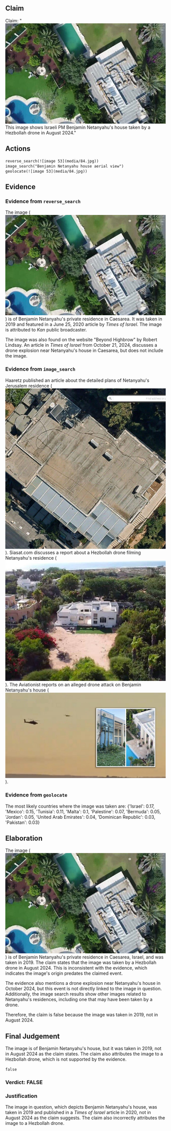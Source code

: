 ## Claim
Claim: "![image 53](media/84.jpg) This image shows Israeli PM Benjamin Netanyahu's house taken by a Hezbollah drone in August 2024."

## Actions
```
reverse_search(![image 53](media/84.jpg))
image_search("Benjamin Netanyahu house aerial view")
geolocate(![image 53](media/84.jpg))
```

## Evidence
### Evidence from `reverse_search`
The image (![image 53](media/84.jpg)) is of Benjamin Netanyahu's private residence in Caesarea. It was taken in 2019 and featured in a June 25, 2020 article by _Times of Israel_. The image is attributed to _Kan_ public broadcaster.

The image was also found on the website "Beyond Highbrow" by Robert Lindsay. An article in _Times of Israel_ from October 21, 2024, discusses a drone explosion near Netanyahu's house in Caesarea, but does not include the image.


### Evidence from `image_search`
Haaretz published an article about the detailed plans of Netanyahu's Jerusalem residence (![image 8222](media/2025-08-29_22-25-1756506344-132988.jpg)). Siasat.com discusses a report about a Hezbollah drone filming Netanyahu's residence (![image 8223](media/2025-08-29_22-25-1756506344-813579.jpg)). The Aviationist reports on an alleged drone attack on Benjamin Netanyahu's house (![image 8224](media/2025-08-29_22-25-1756506345-739425.jpg)).


### Evidence from `geolocate`
The most likely countries where the image was taken are: {'Israel': 0.17, 'Mexico': 0.15, 'Tunisia': 0.11, 'Malta': 0.1, 'Palestine': 0.07, 'Bermuda': 0.05, 'Jordan': 0.05, 'United Arab Emirates': 0.04, 'Dominican Republic': 0.03, 'Pakistan': 0.03}

## Elaboration
The image (![image 53](media/84.jpg)) is of Benjamin Netanyahu's private residence in Caesarea, Israel, and was taken in 2019. The claim states that the image was taken by a Hezbollah drone in August 2024. This is inconsistent with the evidence, which indicates the image's origin predates the claimed event.

The evidence also mentions a drone explosion near Netanyahu's house in October 2024, but this event is not directly linked to the image in question. Additionally, the image search results show other images related to Netanyahu's residences, including one that may have been taken by a drone.

Therefore, the claim is false because the image was taken in 2019, not in August 2024.


## Final Judgement
The image is of Benjamin Netanyahu's house, but it was taken in 2019, not in August 2024 as the claim states. The claim also attributes the image to a Hezbollah drone, which is not supported by the evidence.

`false`

### Verdict: FALSE

### Justification
The image in question, which depicts Benjamin Netanyahu's house, was taken in 2019 and published in a _Times of Israel_ article in 2020, not in August 2024 as the claim suggests. The claim also incorrectly attributes the image to a Hezbollah drone.
